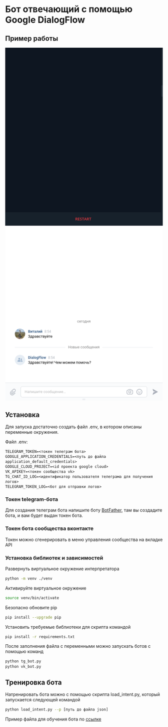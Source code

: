 # Бот отвечающий с помощью Google DialogFlow
## Пример работы
![](docs/media/demo_tg_bot.gif)
![](docs/media/demo_vk_bot.gif)
## Установка
Для запуска достаточно создать файл .env, в котором описаны переменные окружения.

Файл .env:
```
TELEGRAM_TOKEN=<токен телеграм бота>
GOOGLE_APPLICATION_CREDENTIALS=<путь до файла application_default_credentials>
GOOGLE_CLOUD_PROJECT=<id проекта google cloud>
VK_APIKEY=<токен сообщества vk>
TG_CHAT_ID_LOG=<идентификатор пользователя телеграма для получения логов>
TELEGRAM_TOKEN_LOG=<бот для отправки логов>
```

### Токен telegram-бота
Для создания телеграм бота напишите боту [BotFather](https://t.me/BotFather), там вы создадите бота, и вам будет выдан токен бота.

### Токен бота сообщества вконтакте
Токен можно сгенерировать в меню управления сообщества на вкладке API


### Установка библиотек и зависимостей

Развернуть виртуальное окружение интерпретатора
```sh
python -m venv ./venv 
```

Активируйте виртуальное окружение

```sh
source venv/bin/activate 
```

Безопасно обновите pip

```sh
pip install --upgrade pip      
```

Установить требуемые библиотеки для скрипта командой
```sh
pip install -r requirements.txt
```

После заполнения файла с переменными можно запускать ботов с помощью команд
```sh
python tg_bot.py
python vk_bot.py
```

## Тренировка бота
Натренировать бота можно с помощью скрипта load_intent.py, который запускается следующей командой
```sh
python load_intent.py --p [путь до файла json]
```
Пример файла для обучения бота по [ссылке](https://dvmn.org/filer/canonical/1556745451/104/)